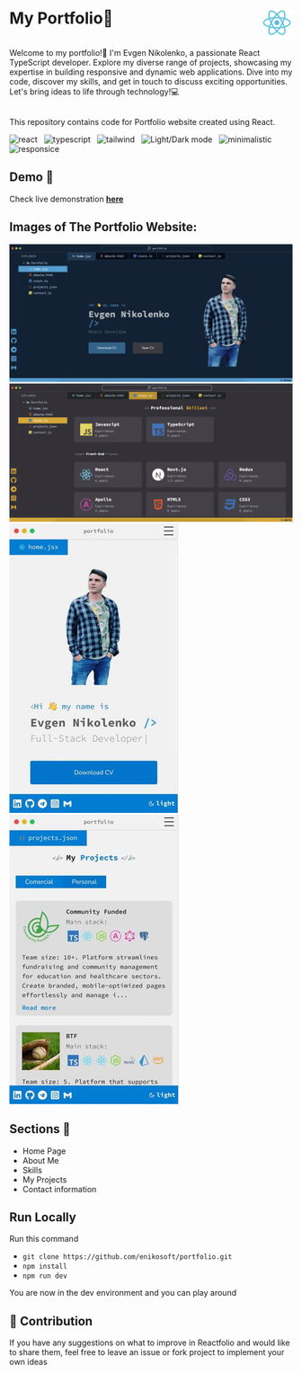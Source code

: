 # My Portfolio🌟 <img align="right" src="https://github.com/enikosoft/portfolio/blob/develop/images/react.svg" height="50" alt="react icon"/>

<br/>
Welcome to my portfolio!👋 I'm Evgen Nikolenko, a passionate React TypeScript developer. Explore my diverse range of projects, showcasing my expertise in building responsive and dynamic web applications. Dive into my code, discover my skills, and get in touch to discuss exciting opportunities. Let's bring ideas to life through technology!💻
<br />
<br />


This repository contains code for Portfolio website created using React.

<img src="https://img.shields.io/badge/-React-blue" alt="react"/> &nbsp; <img src="https://img.shields.io/badge/-Typescript-blue" alt="typescript"/> &nbsp; <img src="https://img.shields.io/badge/-Tailwind-blue" alt="tailwind"/> &nbsp; <img src="https://img.shields.io/badge/-Blue/Light/Dark mode-blue" alt="Light/Dark mode"/> &nbsp; <img src="https://img.shields.io/badge/-Minimalistic-blue" alt="minimalistic"/> &nbsp; <img src="https://img.shields.io/badge/-Responsice-blue" alt="responsice"/>

## Demo 🎥

Check live demonstration <a href="https://develop.d235v2ghujwmr7.amplifyapp.com/"><strong>here</strong></a>


## Images of The Portfolio Website:
![React Portfolio Website](https://github.com/enikosoft/portfolio/blob/develop/images/Screen1.png)
![React Portfolio Website](https://github.com/enikosoft/portfolio/blob/develop/images/Screen2.png)
![React Portfolio Website](https://github.com/enikosoft/portfolio/blob/develop/images/Mob1.jpg)
![React Portfolio Website](https://github.com/enikosoft/portfolio/blob/develop/images/Mob2.jpg)

## Sections :bookmark:

- Home Page
- About Me
- Skills
- My Projects
- Contact information

## Run Locally
Run this command 
- ``git clone https://github.com/enikosoft/portfolio.git``
- ``npm install``
- ``npm run dev``
<p>You are now in the dev environment and you can play around

## 🌱 Contribution
If you have any suggestions on what to improve in Reactfolio and would like to share them, feel free to leave an issue or fork project to implement your own ideas